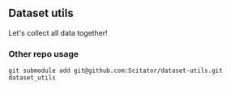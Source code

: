 ## Dataset utils

Let's collect all data together!

### Other repo usage
```
git submodule add git@github.com:Scitator/dataset-utils.git dataset_utils
```

